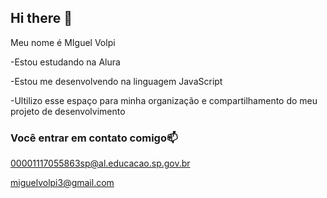 ## Hi there 👋

Meu nome é MIguel Volpi

-Estou estudando na Alura

-Estou me desenvolvendo na linguagem JavaScript

-Ultilizo esse espaço para minha organização e compartilhamento do meu projeto de desenvolvimento 


### Você entrar em contato comigo📫

00001117055863sp@al.educacao.sp.gov.br

miguelvolpi3@gmail.com
